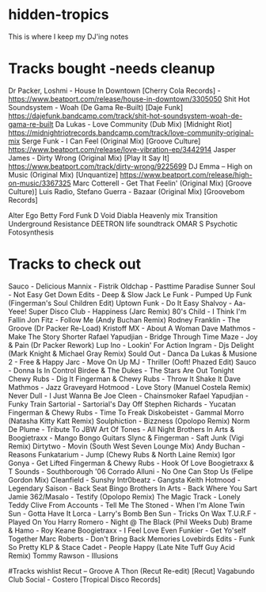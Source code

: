 # hidden-tropics
This is where I keep my DJ'ing notes


# Tracks bought -needs cleanup
Dr Packer, Loshmi - House In Downtown [Cherry Cola Records] -https://www.beatport.com/release/house-in-downtown/3305050
Shit Hot Soundsystem - Woah (De Gama Re-Built) [Daje Funk] https://dajefunk.bandcamp.com/track/shit-hot-soundsystem-woah-de-gama-re-built
Da Lukas - Love Community (Dub Mix) [Midnight Riot] https://midnightriotrecords.bandcamp.com/track/love-community-original-mix
Serge Funk - I Can Feel (Original Mix) [Groove Culture] 
https://www.beatport.com/release/love-vibration-ep/3442914
Jasper James - Dirty Wrong (Original Mix) [Play It Say It] https://www.beatport.com/track/dirty-wrong/9225699
DJ Emma – High on Music (Original Mix) [Unquantize] https://www.beatport.com/release/high-on-music/3367325
Marc Cotterell - Get That Feelin' (Original Mix) [Groove Culture)]
Luis Radio, Stefano Guerra - Bazaar (Original Mix) [Groovebom Records]

Alter Ego Betty Ford
Funk D Void Diabla Heavenly mix
Transition Underground Resistance
DEETRON life soundtrack
OMAR S Psychotic Fotosynthesis


# Tracks to check out 
Sauco - Delicious
Mannix - Fistrik
Oldchap - Pasttime Paradise
Sunner Soul - Not Easy
Get Down Edits - Deep & Slow
Jack Le Funk - Pumped Up Funk (Fingerman's Soul Children Edit)
Uptown Funk - Do It Easy
Shalvoy - Aa-Yeee!
Super Disco Club - Happiness (Jarc Remix)
80's Child - I Think I'm Fallin
Jon Fitz - Follow Me (Andy Buchan Remix)
Rodney Franklin - The Groove (Dr Packer Re-Load)
Kristoff MX - About A Woman
Dave Mathmos - Make The Story Shorter
Rafael Yapudjian - Bridge Through Time
Maze - Joy & Pain (Dr Packer Rework)
Lup Ino - Lookin' For Action
Ingram - Djs Delight (Mark Knight & Michael Gray Remix)
Sould Out - Danca
Da Lukas & Musione 2 - Free & Happy
Jarc - Move On Up
MJ - Thriller (Ooft! Phazed Edit)
Sauco - Donna Is In Control
Birdee & The Dukes - The Stars Are Out Tonight
Chewy Rubs - Dig It
Fingerman & Chewy Rubs - Throw It Shake It
Dave Mathmos - Jazz Graveyard
Hotmood - Love Story (Manuel Costela Remix)
Never Dull - I Just Wanna Be
Joe Cleen - Chainsmoker
Rafael Yapudjian - Funky Train
Sartorial - Sartorial's Day Off
Stephen Richards - Yucatan
Fingerman & Chewy Rubs - Time To Freak
Diskobeistet - Gammal Morro (Natasha Kitty Katt Remix)
Soulphiction - Bizzness (Opolopo Remix)
Norm De Plume - Tribute To JBW
Art Of Tones - All Night
Brothers In Arts & Boogietraxx - Mango Bongo Guitars
Slync & Fingerman - Saft Junk (Vigi Remix)
Dirtytwo - Movin (South West Seven Lounge Mix)
Andy Buchan - Reasons
Funkatarium - Jump (Chewy Rubs & North Laine Remix)
Igor Gonya - Get Lifted
Fingerman & Chewy Rubs - Hook Of Love
Boogietraxx & T Sounds - Southborough '06
Corrado Alluni - No One Can Stop Us (Felipe Gordon Mix)
Cleanfield - Sunshy
Intr0beatz - Gangsta Keith
Hotmood - Legendary
Saison - Back Seat Bingo
Brothers In Arts - Back Where You Sart
Jamie 362/Masalo - Testify (Opolopo Remix)
The Magic Track - Lonely Teddy
Clive From Accounts - Tell Me
The Stoned - When I'm Alone
Twin Sun - Gotta Have It
Lorca - Larry's Bomb
Ben Sun - Tricks On Wax
T.U.R.F - Played On You
Harry Romero - Night @ The Black (Phil Weeks Dub)
Brame & Hamo - Roy Keane
Boogietraxx - I Feel Love
Even Funkier - Get Yo'self Together
Marc Roberts - Don't Bring Back Memories
Lovebirds Edits - Funk So Pretty
KLP & Stace Cadet - People Happy (Late Nite Tuff Guy Acid Remix)
Tommy Rawson - Illusions

#Tracks wishlist
Recut – Groove A Thon (Recut Re-edit) [Recut] 
Vagabundo Club Social - Costero [Tropical Disco Records]
